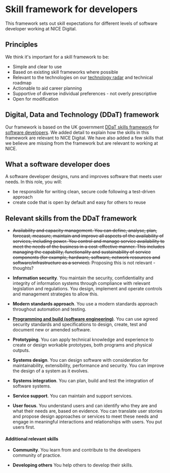 # Skill framework for developers

This framework sets out skill expectations for different levels of software developer working at NICE Digital.  

## Principles

We think it's important for a skill framework to be:

* Simple and clear to use
* Based on existing skill frameworks where possible
* Relevant to the technologies on our [technology radar](https://github.com/nice-digital/technology-radar) and technical roadmap
* Actionable to aid career planning
* Supportive of diverse individual preferences - not overly prescriptive
* Open for modification

## Digital, Data and Technology (DDaT) framework 

Our framework is based on the UK government [DDaT skills framework](https://www.gov.uk/government/collections/digital-data-and-technology-profession-capability-framework) for [software developers](https://www.gov.uk/guidance/software-developer).  We added detail to explain how the skills in this framework are relevant to NICE Digital.  We have also added a few skills that we believe are missing from the framework but are relevant to working at NICE.

## What a software developer does

A software developer designs, runs and improves software that meets user needs. In this role, you will:

* be responsible for writing clean, secure code following a test-driven approach
* create code that is open by default and easy for others to reuse


## Relevant skills from the DDaT framework


* ~~Availability and capacity management. You can define, analyse, plan, forecast, measure, maintain and improve all aspects of the availability of services, including power. You control and manage service availability to meet the needs of the business in a cost-effective manner. This includes managing the capability, functionality and sustainability of service components (for example, hardware, software, network resources and software/infrastructure as a service).~~ Proposing this is not relevant - thoughts?

* **Information security**. You maintain the security, confidentiality and integrity of information systems through compliance with relevant legislation and regulations. You design, implement and operate controls and management strategies to allow this.

* **Modern standards approach**. You use a modern standards approach throughout automation and testing.

* **[Programming and build (software engineering)](skills/programming.md)**. You can use agreed security standards and specifications to design, create, test and document new or amended software.

* **Prototyping**. You can apply technical knowledge and experience to create or design workable prototypes, both programs and physical outputs.

* **Systems design**. You can design software with consideration for maintainability, extensibility, performance and security. You can improve the design of a system as it evolves.

* **Systems integration**. You can plan, build and test the integration of software systems.

* **Service support**. You can maintain and support services.

* **User focus**. You understand users and can identify who they are and what their needs are, based on evidence. You can translate user stories and propose design approaches or services to meet these needs and engage in meaningful interactions and relationships with users. You put users first. 

#### Additional relevant skills 

* **Community**. You learn from and contribute to the developers community of practice. 

* **Developing others** You help others to develop their skills.



